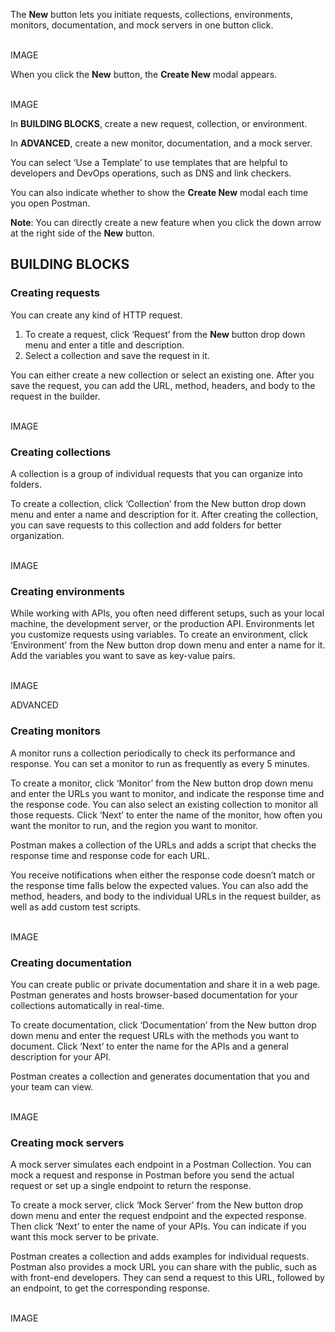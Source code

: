 The **New** button lets you initiate requests, collections, environments, monitors, documentation, and mock servers in one button click.

<br>
IMAGE
<br>

When you click the **New** button, the **Create New** modal appears.

<br>
IMAGE
<br>

In **BUILDING BLOCKS**, create a new request, collection, or environment.

In **ADVANCED**, create a new monitor, documentation, and a mock server.

You can select ‘Use a Template’ to use templates that are helpful to developers and DevOps operations, such as DNS and link checkers.

You can also indicate whether to show the **Create New** modal each time you open Postman.

**Note**: You can directly create a new feature when you click the down arrow at the right side of the **New** button.

## BUILDING BLOCKS
### Creating requests
You can create any kind of HTTP request. 

1. To create a request, click ‘Request’ from the **New** button drop down menu and enter a title and description. 
2. Select a collection and save the request in it. 

You can either create a new collection or select an existing one. After you save the request, you can add the URL, method, headers, and body to the request in the builder.

<br>
IMAGE
<br>

### Creating collections
A collection is a group of individual requests that you can organize into folders. 

To create a collection, click ‘Collection’ from the New button drop down menu and enter a name and description for it. 
After creating the collection, you can save requests to this collection and add folders for better organization.

<br>
IMAGE
<br>

### Creating environments
While working with APIs, you often need different setups, such as your local machine, the development server, or the production API. Environments let you customize requests using variables. 
To create an environment, click ‘Environment’ from the New button drop down menu and enter a name for it. 
Add the variables you want to save as key-value pairs.

<br>
IMAGE
<br>

ADVANCED
### Creating monitors
A monitor runs a collection periodically to check its performance and response. You can set a monitor to run as frequently as every 5 minutes. 

To create a monitor, click ‘Monitor’ from the New button drop down menu and enter the URLs you want to monitor, and indicate the response time and the response code. You can also select an existing collection to monitor all those requests. 
Click ‘Next’ to enter the name of the monitor, how often you want the monitor to run, and the region you want to monitor.

Postman makes a collection of the URLs and adds a script that checks the response time and response code for each URL.

You receive notifications when either the response code doesn’t match or the response time falls below the expected values. You can also add the method, headers, and body to the individual URLs in the request builder, as well as add custom test scripts.

<br>
IMAGE
<br>

### Creating documentation
You can create public or private documentation and share it in a web page. Postman generates and hosts browser-based documentation for your collections automatically in real-time. 

To create documentation, click ‘Documentation’ from the New button drop down menu and enter the request URLs with the methods you want to document. 
Click ‘Next’ to enter the name for the APIs and a general description for your API. 

Postman creates a collection and generates documentation that you and your team can view.

<br>
IMAGE
<br>

### Creating mock servers
A mock server simulates each endpoint in a Postman Collection. You can mock a request and response in Postman before you send the actual request or set up a single endpoint to return the response. 

To create a mock server, click ‘Mock Server’ from the New button drop down menu and enter the request endpoint and the expected response. 
Then click ‘Next’ to enter the name of your APIs. You can indicate if you want this mock server to be private.

Postman creates a collection and adds examples for individual requests. Postman also provides a mock URL you can share with the public, such as with front-end developers. They can send a request to this URL, followed by an endpoint, to get the corresponding response.

<br>
IMAGE
<br>






